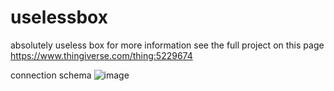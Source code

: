 # uselessbox
absolutely useless box
for more information see the full project on this page https://www.thingiverse.com/thing:5229674

connection schema
![image](https://user-images.githubusercontent.com/29718065/152368796-a005bef7-f5a7-496a-a8aa-ef4f3c7a6095.png)

